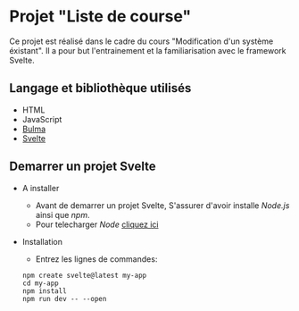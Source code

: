 # Projet "Liste de course"

Ce projet est réalisé dans le cadre du cours "Modification d'un système éxistant". Il a pour but l'entrainement et la familiarisation avec le framework Svelte.

## Langage et bibliothèque utilisés

   - HTML
   - JavaScript
   - [Bulma](https://bulma.io/)
   - [Svelte](https://svelte.dev/)

## Demarrer un projet Svelte
- A installer
    - Avant de demarrer un projet Svelte, S'assurer d'avoir installe *Node.js* ainsi que *npm*.
    - Pour telecharger *Node* [cliquez ici](https://svelte.dev/)

- Installation
    - Entrez les lignes de commandes:
    ```
    npm create svelte@latest my-app
    cd my-app
    npm install
    npm run dev -- --open
    ```
